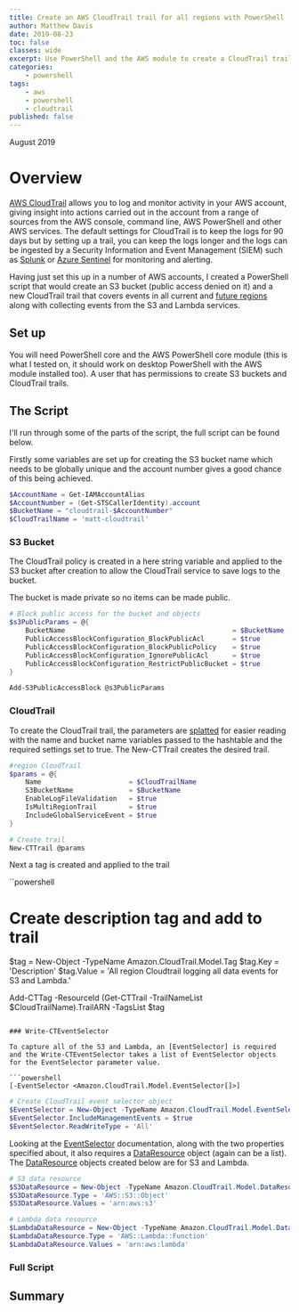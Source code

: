 ```yaml
---
title: Create an AWS CloudTrail trail for all regions with PowerShell
author: Matthew Davis
date: 2019-08-23
toc: false
classes: wide
excerpt: Use PowerShell and the AWS module to create a CloudTrail trail for all regions that captures S3 and Lamda events and saves the logs to S3.
categories:
    - powershell
tags:
    - aws
    - powershell
    - cloudtrail
published: false
---
```

August 2019

# Overview

[AWS CloudTrail] allows you to log and monitor activity in your AWS account, giving insight into actions carried out in the account from a range of sources from the AWS console, command line, AWS PowerShell and other AWS services.
The default settings for CloudTrail is to keep the logs for 90 days but by setting up a trail, you can keep the logs longer and the logs can be ingested by a Security Information and Event Management (SIEM) such as [Splunk] or [Azure Sentinel] for monitoring and alerting.

Having just set this up in a number of AWS accounts, I created a PowerShell script that would create an S3 bucket (public access denied on it) and a new CloudTrail trail that covers events in all current and [future regions] along with collecting events from the S3 and Lambda services.

## Set up
You will need PowerShell core and the AWS PowerShell core module (this is what I tested on, it should work on desktop PowerShell with the AWS module installed too).
A user that has permissions to create S3 buckets and CloudTrail trails.

## The Script

I'll run through some of the parts of the script, the full script can be found below.

Firstly some variables are set up for creating the S3 bucket name which needs to be globally unique and the account number gives a good chance of this being achieved.

```powershell
$AccountName = Get-IAMAccountAlias
$AccountNumber = (Get-STSCallerIdentity).account
$BucketName = "cloudtrail-$AccountNumber"
$CloudTrailName = 'matt-cloudtrail'
```

### S3 Bucket

The CloudTrail policy is created in a here string variable and applied to the S3 bucket after creation to allow the CloudTrail service to save logs to the bucket.

The bucket is made private so no items can be made public.

```powershell
# Block public access for the bucket and objects
$s3PublicParams = @{
    BucketName                                          = $BucketName
    PublicAccessBlockConfiguration_BlockPublicAcl       = $true
    PublicAccessBlockConfiguration_BlockPublicPolicy    = $true
    PublicAccessBlockConfiguration_IgnorePublicAcl      = $true
    PublicAccessBlockConfiguration_RestrictPublicBucket = $true
}

Add-S3PublicAccessBlock @s3PublicParams
```

### CloudTrail

To create the CloudTrail trail, the parameters are [splatted] for easier reading with the name and bucket name variables passed to the hashtable and the required settings set to true. The New-CTTrail creates the desired trail.

```powershell
#region CloudTrail
$params = @{
    Name                      = $CloudTrailName
    S3BucketName              = $BucketName
    EnableLogFileValidation   = $true
    IsMultiRegionTrail        = $true
    IncludeGlobalServiceEvent = $true
}

# Create trail
New-CTTrail @params
```

Next a tag is created and applied to the trail

``powershell
# Create description tag and add to trail
$tag = New-Object -TypeName Amazon.CloudTrail.Model.Tag
$tag.Key = 'Description'
$tag.Value = 'All region Cloudtrail logging all data events for S3 and Lambda.'

Add-CTTag -ResourceId  (Get-CTTrail -TrailNameList $CloudTrailName).TrailARN -TagsList $tag
```

### Write-CTEventSelector

To capture all of the S3 and Lambda, an [EventSelector] is required and the Write-CTEventSelector takes a list of EventSelector objects for the EventSelector parameter value.

```powershell
[-EventSelector <Amazon.CloudTrail.Model.EventSelector[]>]
```

```powershell
# Create CloudTrail event selector object
$EventSelector = New-Object -TypeName Amazon.CloudTrail.Model.EventSelector
$EventSelector.IncludeManagementEvents = $true
$EventSelector.ReadWriteType = 'All'
```

Looking at the [EventSelector] documentation, along with the two properties specified about, it also requires a [DataResource] object (again can be a list). The [DataResource] objects created below are for S3 and Lambda.

```powershell
# S3 data resource
$S3DataResource = New-Object -TypeName Amazon.CloudTrail.Model.DataResource
$S3DataResource.Type = 'AWS::S3::Object'
$S3DataResource.Values = 'arn:aws:s3'

# Lambda data resource
$LambdaDataResource = New-Object -TypeName Amazon.CloudTrail.Model.DataResource
$LambdaDataResource.Type = 'AWS::Lambda::Function'
$LambdaDataResource.Values = 'arn:aws:lambda'
```


### Full Script

<script src="https://gist.github.com/MatthewJDavis/cb16c1edadd2e3ba5fbc23658bcaf58a.js"></script>

## Summary

[AWS CloudTrail]: https://aws.amazon.com/cloudtrail/
[Splunk]: https://www.splunk.com/en_us/cyber-security/siem-security-information-and-event-management.html
[Azure Sentinel]: https://azure.microsoft.com/en-ca/services/azure-sentinel/
[future regions]: https://aws.amazon.com/blogs/aws/aws-cloudtrail-update-turn-on-in-all-regions-use-multiple-trails/
[splatted]: https://docs.microsoft.com/en-us/powershell/module/microsoft.powershell.core/about/about_splatting?view=powershell-6
[EventSelector]: https://docs.aws.amazon.com/sdkfornet/v3/apidocs/index.html?page=CloudTrail/TCloudTrailEventSelector.html&tocid=Amazon_CloudTrail_Model_EventSelector
[DataResource]: https://docs.aws.amazon.com/sdkfornet/v3/apidocs/items/CloudTrail/TDataResource.html